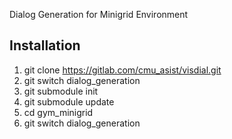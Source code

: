 Dialog Generation for Minigrid Environment
## Installation
1. git clone https://gitlab.com/cmu_asist/visdial.git
2. git switch dialog_generation
2. git submodule init
3. git submodule update
4. cd gym_minigrid
5. git switch dialog_generation

